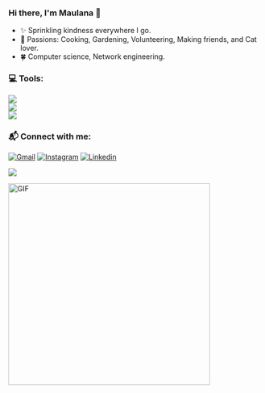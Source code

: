 ### Hi there, I'm Maulana :raising_hand:
- :sparkles: Sprinkling kindness everywhere I go.
- 💖 Passions: Cooking, Gardening, Volunteering, Making friends, and Cat lover.
- 🍀 Computer science, Network engineering.
### :computer: Tools:
<p>
    <img src="https://img.shields.io/badge/Text%20Editor-Visual%20Studio%20Code-blue?&logo=visual%20studio%20code&logoColor=blue" /> <br>
    <img src="https://img.shields.io/badge/IntelliJIDEA-000000.svg?style=for-the-badge&logo=intellij-idea&logoColor=white" /> <br>
    <img src="https://img.shields.io/badge/Colab-F9AB00?style=for-the-badge&logo=googlecolab&color=525252" /> 
</p>

### 📬 Connect with me: 
[![Gmail](https://img.shields.io/badge/-Gmail-c14438?style=flat&labelColor=fff&logo=Gmail&logoColor=c4302b)](mailto:maulana.bintang.irfansyah@gmail.com)
[![Instagram](https://img.shields.io/badge/-Instagram-e4405f?style=flat&labelColor=e4405f&logo=instagram&logoColor=white)](https://www.instagram.com/maulanabint/)
[![Linkedin](https://img.shields.io/badge/-LinkedIn-blue?style=flat&logo=Linkedin&logoColor=white)](https://linkedin.com/in/maulanabintangirfansyah)

<!-- <img align="left" alt="Maulana Github Stats" src="https://github-readme-stats.vercel.app/api?username=maulanabin&show_icons=true&hide_border=true" />
 -->
<p>
    <img src="https://gpvc.arturio.dev/maulanabin" />
</p>

<img align="left" alt="GIF" src="https://i.pinimg.com/originals/e1/85/18/e18518c6d24257c6fb02e3c95a862d85.gif" width="400" height="auto" />
